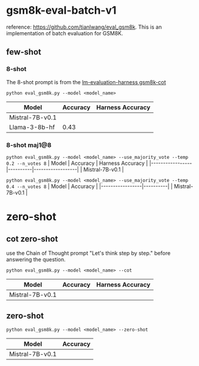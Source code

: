 # gsm8k-eval-batch-v1
reference: https://github.com/tianlwang/eval_gsm8k. This is an implementation of batch evaluation for GSM8K. 

## few-shot
### 8-shot
The 8-shot prompt is from the [lm-evaluation-harness gsm8k-cot](https://github.com/EleutherAI/lm-evaluation-harness/blob/main/lm_eval/tasks/gsm8k/gsm8k-cot.yaml)

`python eval_gsm8k.py --model <model_name>`

| Model           | Accuracy | Harness Accuracy |
|-----------------|----------|------------------|
| Mistral-7B-v0.1 | 
| Llama-3-8b-hf   |   0.43

### 8-shot maj1@8

`python eval_gsm8k.py --model <model_name> --use_majority_vote --temp 0.2 --n_votes 8`
| Model           | Accuracy | Harness Accuracy |
|-----------------|----------|------------------|
| Mistral-7B-v0.1 |

`python eval_gsm8k.py --model <model_name> --use_majority_vote --temp 0.4 --n_votes 8`
| Model           | Accuracy |
|-----------------|----------|
| Mistral-7B-v0.1 | 

# zero-shot
## cot zero-shot
use the Chain of Thought prompt "Let's think step by step." before answering the question.

`python eval_gsm8k.py --model <model_name> --cot`

| Model           | Accuracy | Harness Accuracy |
|-----------------|----------|------------------|
| Mistral-7B-v0.1 | 

## zero-shot

`python eval_gsm8k.py --model <model_name> --zero-shot`

| Model           | Accuracy |
|-----------------|----------|
| Mistral-7B-v0.1 | 
